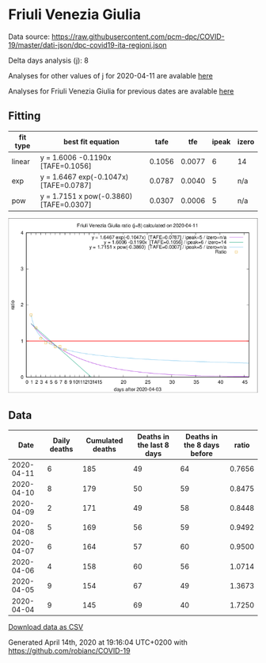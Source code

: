# Friuli Venezia Giulia

Data source: https://raw.githubusercontent.com/pcm-dpc/COVID-19/master/dati-json/dpc-covid19-ita-regioni.json

Delta days analysis (j): 8

Analyses for other values of j for 2020-04-11 are avalable [here](../2020-04-11/README.md)

Analyses for Friuli Venezia Giulia for previous dates are avalable [here](../README.md)

## Fitting 
|fit type|best fit equation|tafe|tfe|ipeak|izero|
|-------|-----|--------|------|---|---|
|linear|y = 1.6006 -0.1190x  [TAFE=0.1056]|0.1056|0.0077|6|14|
|exp|y = 1.6467 exp(-0.1047x)  [TAFE=0.0787]|0.0787|0.0040|5|n/a|
|pow|y = 1.7151 x pow(-0.3860)  [TAFE=0.0307]|0.0307|0.0006|5|n/a|

![Plot](COVID-19_friuli_venezia_giulia_j8_2020-04-11.png)

## Data
|Date|Daily deaths|Cumulated deaths|Deaths in the last 8 days|Deaths in the 8 days before|ratio|
|----|----------|-----------|-------|--------------------|-----|
|2020-04-11|6|185|49|64|0.7656|
|2020-04-10|8|179|50|59|0.8475|
|2020-04-09|2|171|49|58|0.8448|
|2020-04-08|5|169|56|59|0.9492|
|2020-04-07|6|164|57|60|0.9500|
|2020-04-06|4|158|60|56|1.0714|
|2020-04-05|9|154|67|49|1.3673|
|2020-04-04|9|145|69|40|1.7250|

[Download data as CSV](COVID-19_friuli_venezia_giulia_j8_2020-04-11.csv)

Generated April 14th, 2020 at 19:16:04 UTC+0200 with https://github.com/robianc/COVID-19
